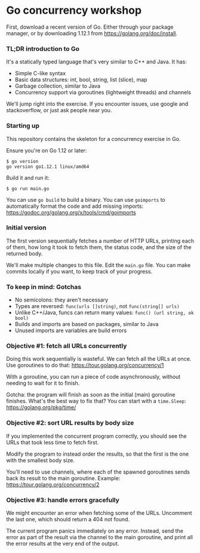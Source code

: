 # Go concurrency workshop

First, download a recent version of Go. Either through your package manager, or
by downloading 1.12.1 from https://golang.org/doc/install.

### TL;DR introduction to Go

It's a statically typed language that's very similar to C++ and Java. It has:

* Simple C-like syntax
* Basic data structures: int, bool, string, list (slice), map
* Garbage collection, similar to Java
* Concurrency support via goroutines (lightweight threads) and channels

We'll jump right into the exercise. If you encounter issues, use google and
stackoverflow, or just ask people near you.

### Starting up

This repository contains the skeleton for a concurrency exercise in Go.

Ensure you're on Go 1.12 or later:

	$ go version
	go version go1.12.1 linux/amd64

Build it and run it:

	$ go run main.go

You can use `go build` to build a binary. You can use `goimports` to
automatically format the code and add missing imports:
https://godoc.org/golang.org/x/tools/cmd/goimports

### Initial version

The first version sequentially fetches a number of HTTP URLs, printing each of
them, how long it took to fetch them, the status code, and the size of the
returned body.

We'll make multiple changes to this file. Edit the `main.go` file. You can make
commits locally if you want, to keep track of your progress.

### To keep in mind: Gotchas

* No semicolons: they aren't necessary
* Types are reversed: `func(urls []string)`, not `func(string[] urls)`
* Unlike C++/Java, funcs can return many values: `func() (url string, ok bool)`
* Builds and imports are based on packages, similar to Java
* Unused imports are variables are build errors

### Objective #1: fetch all URLs concurrently

Doing this work sequentially is wasteful. We can fetch all the URLs at once. Use
goroutines to do that: https://tour.golang.org/concurrency/1

With a goroutine, you can run a piece of code asynchronously, without needing to
wait for it to finish.

Gotcha: the program will finish as soon as the initial (main) goroutine
finishes. What's the best way to fix that? You can start with a `time.Sleep`: https://golang.org/pkg/time/

### Objective #2: sort URL results by body size

If you implemented the concurrent program correctly, you should see the URLs
that took less time to fetch first.

Modify the program to instead order the results, so that the first is the one
with the smallest body size.

You'll need to use channels, where each of the spawned goroutines sends back its
result to the main goroutine. Example: https://tour.golang.org/concurrency/2

### Objective #3: handle errors gracefully

We might encounter an error when fetching some of the URLs. Uncomment the last
one, which should return a 404 not found.

The current program panics immediately on any error. Instead, send the error as
part of the result via the channel to the main goroutine, and print all the
error results at the very end of the output.
